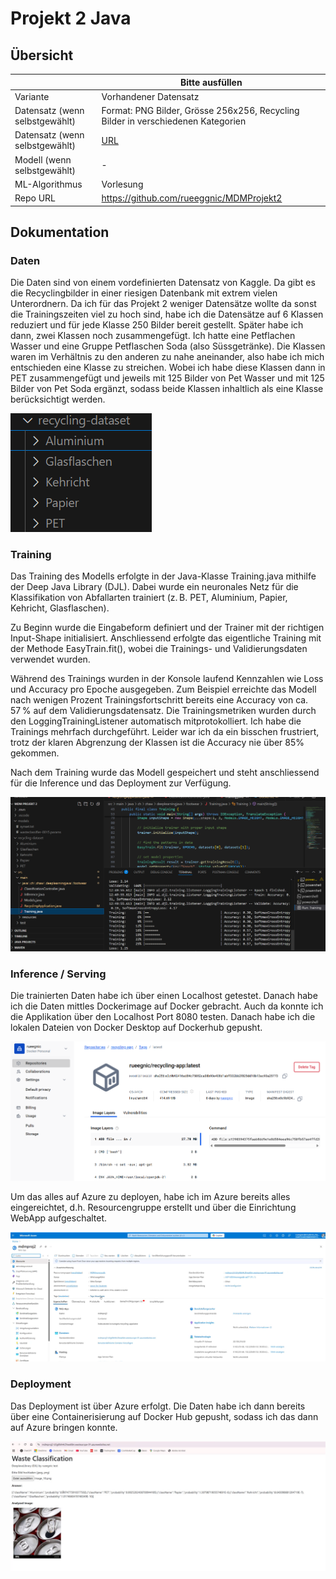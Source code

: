 ﻿# Projekt 2 Java

## Übersicht

| | Bitte ausfüllen |
| -------- | ------- |
| Variante | Vorhandener Datensatz  |
| Datensatz (wenn selbstgewählt) | Format: PNG Bilder, Grösse 256x256, Recycling Bilder in verschiedenen Kategorien |
| Datensatz (wenn selbstgewählt) | [URL](https://www.kaggle.com/datasets/alistairking/recyclable-and-household-waste-classification) |
| Modell (wenn selbstgewählt) | - |
| ML-Algorithmus | Vorlesung |
| Repo URL | https://github.com/rueeggnic/MDMProjekt2 |



## Dokumentation

### Daten

Die Daten sind von einem vordefinierten Datensatz von Kaggle. Da gibt es die Recyclingbilder in einer riesigen Datenbank mit extrem vielen Unterordnern. Da ich für das Projekt 2 weniger Datensätze wollte da sonst die Trainingszeiten viel zu hoch sind, habe ich die Datensätze auf 6 Klassen reduziert und für jede Klasse 250 Bilder bereit gestellt. Später habe ich dann, zwei Klassen noch zusammengefügt. Ich hatte eine Petflachen Wasser und eine Gruppe Petflaschen Soda (also Süssgetränke). Die Klassen waren im Verhältnis zu den anderen zu nahe aneinander, also habe ich mich entschieden eine Klasse zu streichen. Wobei ich habe diese Klassen dann in PET zusammengefügt und jeweils mit 125 Bilder von Pet Wasser und mit 125 Bilder von Pet Soda ergänzt, sodass beide Klassen inhaltlich als eine Klasse berücksichtigt werden.

![Datensatz](https://raw.githubusercontent.com/rueeggnic/MDM-Lernjournal/main/projekt2-java/images/Datensatz.png)

### Training

Das Training des Modells erfolgte in der Java-Klasse Training.java mithilfe der Deep Java Library (DJL). Dabei wurde ein neuronales Netz für die Klassifikation von Abfallarten trainiert (z. B. PET, Aluminium, Papier, Kehricht, Glasflaschen).

Zu Beginn wurde die Eingabeform definiert und der Trainer mit der richtigen Input-Shape initialisiert. Anschliessend erfolgte das eigentliche Training mit der Methode EasyTrain.fit(), wobei die Trainings- und Validierungsdaten verwendet wurden.

Während des Trainings wurden in der Konsole laufend Kennzahlen wie Loss und Accuracy pro Epoche ausgegeben. Zum Beispiel erreichte das Modell nach wenigen Prozent Trainingsfortschritt bereits eine Accuracy von ca. 57 % auf dem Validierungsdatensatz. Die Trainingsmetriken wurden durch den LoggingTrainingListener automatisch mitprotokolliert. Ich habe die Trainings mehrfach durchgeführt. Leider war ich da ein bisschen frustriert, trotz der klaren Abgrenzung der Klassen ist die Accuracy nie über 85% gekommen.

Nach dem Training wurde das Modell gespeichert und steht anschliessend für die Inference und das Deployment zur Verfügung.

![Training](https://raw.githubusercontent.com/rueeggnic/MDM-Lernjournal/main/projekt2-java/images/Training.png)

### Inference / Serving

Die trainierten Daten habe ich über einen Localhost getestet. Danach habe ich die Daten mittles Dockerimage auf Docker gebracht. Auch da konnte ich die Applikation über den Localhost Port 8080 testen. Danach habe ich die lokalen Dateien von Docker Desktop auf Dockerhub gepusht.

![dockerhub](https://raw.githubusercontent.com/rueeggnic/MDM-Lernjournal/main/projekt2-java/images/dockerhub.png)

Um das alles auf Azure zu deployen, habe ich im Azure bereits alles eingereichtet, d.h. Resourcengruppe erstellt und über die Einrichtung WebApp aufgeschaltet.

![Deployment](https://raw.githubusercontent.com/rueeggnic/MDM-Lernjournal/main/projekt2-java/images/Azure_deployment.png)

### Deployment

Das Deployment ist über Azure erfolgt. Die Daten habe ich dann bereits über eine Containerisierung auf Docker Hub gepusht, sodass ich das dann auf Azure bringen konnte.

![WebApp](https://raw.githubusercontent.com/rueeggnic/MDM-Lernjournal/main/projekt2-java/images/WebApp.png)
